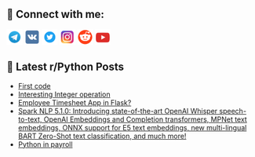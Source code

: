 ## 🔎 Connect with me:
[<img src="https://github.com/bullbesh/bullbesh/blob/main/images/Telegram.png" width="32" height="32" />](https://t.me/bullbesh)
[<img src="https://github.com/bullbesh/bullbesh/blob/main/images/VK.png" width="32" height="32" />](https://vk.com/bullbesh)
[<img src="https://github.com/bullbesh/bullbesh/blob/main/images/Twitter.png" width="32" height="32" />](https://twitter.com/bullbesh1)
[<img src="https://github.com/bullbesh/bullbesh/blob/main/images/Instagram.png" width="32" height="32" />](https://www.instagram.com/bullbesh)
[<img src="https://github.com/bullbesh/bullbesh/blob/main/images/Reddit.png" width="32" height="32" />](https://www.reddit.com/user/bullbesh)
[<img src="https://github.com/bullbesh/bullbesh/blob/main/images/YouTube.png" width="32" height="32" />](https://www.youtube.com/channel/UCtfjRs6uzgq5mfm8S06WTcg)

## 📕 Latest r/Python Posts
<!-- BLOG-POST-LIST:START -->
- [First code](https://www.reddit.com/r/Python/comments/169zho6/first_code/)
- [Interesting Integer operation](https://www.reddit.com/r/Python/comments/169zfuq/interesting_integer_operation/)
- [Employee Timesheet App in Flask?](https://www.reddit.com/r/Python/comments/169zcxk/employee_timesheet_app_in_flask/)
- [Spark NLP 5.1.0: Introducing state-of-the-art OpenAI Whisper speech-to-text, OpenAI Embeddings and Completion transformers, MPNet text embeddings, ONNX support for E5 text embeddings, new multi-lingual BART Zero-Shot text classification, and much more!](https://www.reddit.com/r/Python/comments/169zbe7/spark_nlp_510_introducing_stateoftheart_openai/)
- [Python in payroll](https://www.reddit.com/r/Python/comments/169xs64/python_in_payroll/)
<!-- BLOG-POST-LIST:END -->
